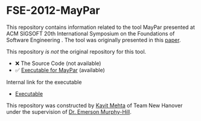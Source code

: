 # FSE-2012-MayPar


This repository contains information related to the tool MayPar presented at ACM SIGSOFT 20th International Symposium on the Foundations of Software Engineering . The tool was originally presented in this [paper](http://dl.acm.org/citation.cfm?id=2393611).

This repository <i>is not</i> the original repository for this tool. 
* :x: The Source Code (not available)
* :white_check_mark: [Executable for MayPar](http://costa.ls.fi.upm.es/costabs/mhp/download.php) (available)

Internal link for the executable
* [Executable](https://github.com/SoftwareEngineeringToolDemos/FSE-2012-MayPar/blob/master/MayPar/bin/MayPar)

This repository was constructed by [Kavit Mehta](https://github.com/Kavit900) of Team New Hanover under the supervision of [Dr. Emerson Murphy-Hill](https://github.com/CaptainEmerson).

